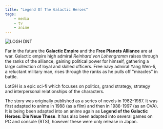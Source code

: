 ```yaml
---
title: "Legend Of The Galactic Heroes"
tags:
    - media
    - tv
    - anime
---
```


![LOGH DNT](https://m.media-amazon.com/images/M/MV5BNTFjMmQ2MjEtMjRkOC00ZmViLTgzMzgtZTUyNWE2MmRhZjBmXkEyXkFqcGdeQXVyNDQxNjcxNQ@@._V1_FMjpg_UX1000_.jpg)

Far in the future the **Galactic Empire** and the **Free Planets Alliance** are at war. Galactic empire high admiral _Reinhard von Lohengramm_ raises through the ranks of the alliance, gaining political power for himself, gathering a large collection of loyal and skilled officers. Free navy admiral Yang Wen-li, a reluctant military man, rises through the ranks as he pulls off "miracles" in battle.

LotGH is a epic sci-fi which focuses on politics, grand strategy, strategy and interpersonal relationships of the characters.

The story was originally published as a series of novels in 1982-1987. It was first adapted to anime in 1988 (as a film) and then in 1988-1997 (as an OVA). It is being been adapted into an anime again as **Legend of the Galactic Heroes: Die Neue These**. It has also been adapted into several games on PC and console (RTS), however these were only release in Japan.